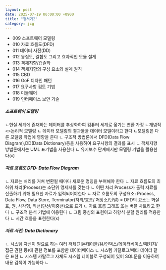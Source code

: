 ```yaml
---
layout: post
date: 2025-07-19 00:00:00 +0900
title: "정처기2"
category: jcg
---
```

* 009 소프트웨어 모델링
* 010 자료 흐름도(DFD)
* 011 데이터 사전(DD)
* 012 응집도, 결합도 그리고 효과적인 모듈 설계
* 013 객체지향/캡슐화
* 014 객체지향의 구성 요소와 설계 원칙
* 015 CBD
* 016 GoF 디자인 패턴
* 017 요구사항 검토 기법
* 018 미들웨어 
* 019 인터페이스 보안 기술

##### 소프트웨어 모델링
ㄴ현실 세계에 존재하는 데이터를 추상화하여 컴퓨터 세계로 옮기는 변환 가정
ㄴ개념적<>논리적 모델링 
ㄴ 데이터 모델링의 결과물을 데이터 모델이라고 한다
ㄴ모델링은 다른 모델링 작업에 영향을 준다 
ㄴ 구조적 방법론에서 DFD(Data Flow Diagram),DD(Data Dictionary)등을 사용하여 요구사항의 결과를 표시
ㄴ 객체지향 방법론에서는 UML 표기법을 사용한다
ㄴ 유지보수 단계에서만 모델링 기법을 활용한다(x)

##### 자료 흐름도 DFD: Data Flow Diagram
ㄴ 자료는 처리를 거쳐 변환될 때마다 새로운 명칭을 부여해야 한다 
ㄴ 자료 흐름도의 최하위 처리(Process)는 소단위 명세서를 갖는다 
ㄴ 어떤 처리 Process가 출력 자료를 산출하기 위해 필요한 자료가 입력되어야한다 
ㄴ 자료 흐름도의 구성요소: Process, Data Flow, Data Store, Terminator(처리/흐름/ 저장소/단말)
  = DFD의 요소는 화살표, 원, 사각형, 직선(단선/이중선)으로 표기
ㄴ 자료 흐름 그래프 또는 버블 차트라고 한다 
ㄴ 구조적 분석 기법에 이용된다
ㄴ 그림 중심의 표현이고 하향식 분할 원리를 적용한다
ㄴ 시간 흐름을 표현한다(x)

##### 자료 사전: Data Dictionary
ㄴ 시스템 자신이 필요로 하는 여러 객체(기본테이블/뷰/인덱스/데이터베이스/패키지/접근 권한 등)에 관한 정보를 포함한 데이터베이스 
ㄴ 시스템 카탈로그/메타 데이터 같은 표현 
ㄴ 시스템 카탈로그 자체도 시스템 테이블로 구성되어 있어 SQL문을 이용하여 내용 검색이 가능하다 
ㄴ 

##### 

